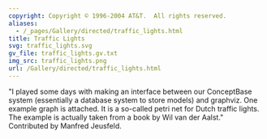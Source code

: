 ```yaml
---
copyright: Copyright © 1996-2004 AT&T.  All rights reserved.
aliases:
  - /_pages/Gallery/directed/traffic_lights.html
title: Traffic Lights
svg: traffic_lights.svg
gv_file: traffic_lights.gv.txt
img_src: traffic_lights.png
url: /Gallery/directed/traffic_lights.html
---
```

"I played some days with making an interface between our ConceptBase system (essentially a database system to store models) and graphviz. One example graph is attached. It is a so-called petri net for Dutch traffic lights. The example is actually taken from a book by Wil van der Aalst." Contributed by Manfred Jeusfeld.
